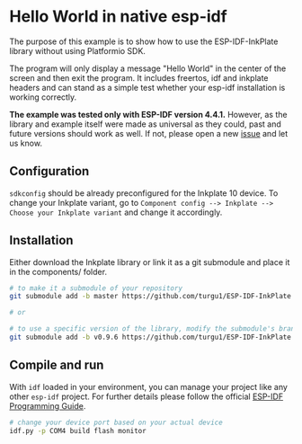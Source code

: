 # Hello World in native esp-idf

The purpose of this example is to show how to use the ESP-IDF-InkPlate library without using Platformio SDK.

The program will only display a message "Hello World" in the center of the screen and then exit the program. It includes freertos, idf and inkplate headers and can stand as a simple test whether your esp-idf installation is working correctly.

**The example was tested only with ESP-IDF version 4.4.1.** However, as the library and example itself were made as universal as they could, past and future versions should work as well. If not, please open a new [issue](https://github.com/turgu1/ESP-IDF-InkPlate/issues) and let us know.

## Configuration

`sdkconfig` should be already preconfigured for the Inkplate 10 device. To change your Inkplate variant, go to `Component config --> Inkplate --> Choose your Inkplate variant` and change it accordingly.

## Installation

Either download the Inkplate library or link it as a git submodule and place it in the components/ folder.

```sh
# to make it a submodule of your repository
git submodule add -b master https://github.com/turgu1/ESP-IDF-InkPlate.git components/inkplate

# or

# to use a specific version of the library, modify the submodule's branch accordingly
git submodule add -b v0.9.6 https://github.com/turgu1/ESP-IDF-InkPlate.git components/inkplate
```

## Compile and run

With `idf` loaded in your environment, you can manage your project like any other `esp-idf` project. For further details please follow the official [ESP-IDF Programming Guide](https://docs.espressif.com/projects/esp-idf/en/latest/esp32/api-guides/tools/idf-py.html).

```sh
# change your device port based on your actual device
idf.py -p COM4 build flash monitor
```